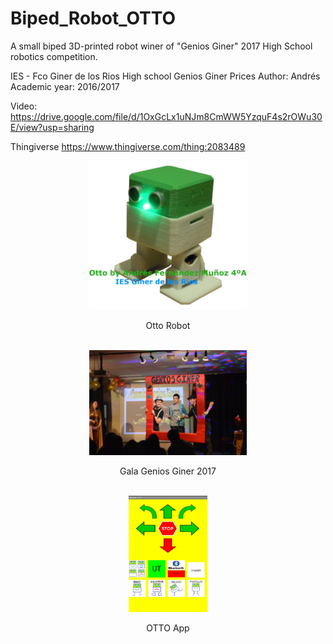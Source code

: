 # Biped_Robot_OTTO
A small biped 3D-printed robot winer of "Genios Giner" 2017 High School robotics competition.


IES - Fco Giner de los Rios High school
Genios Giner Prices
Author: Andrés 
Academic year: 2016/2017

Video: https://drive.google.com/file/d/1OxGcLx1uNJm8CmWW5YzquF4s2rOWu30E/view?usp=sharing

Thingiverse https://www.thingiverse.com/thing:2083489


<div align="center">
<img src="Media/Otto%2001.jpg" alt="Otto" display="block" margin-left="auto"  margin-right="auto" width="50%">
<p>Otto Robot</p>
<br>

<img src="Media/GeniosGiner.JPG" alt="Otto" display="block" margin-left="auto"  margin-right="auto" width="50%">
<p>Gala Genios Giner 2017</p>
<br>

<img src="Media/OttoApp.jpg" alt="Otto" display="block" margin-left="auto"  margin-right="auto" width="25%">
<p>OTTO App</p>
<br>

</div>








